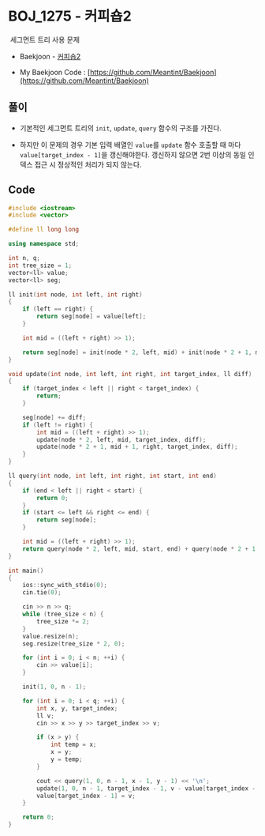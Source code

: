 # BOJ_1275 - 커피숍2

&nbsp;세그먼트 트리 사용 문제

- Baekjoon - [커피숍2](https://www.acmicpc.net/problem/1275)

- My Baekjoon Code : [https://github.com/Meantint/Baekjoon](https://github.com/Meantint/Baekjoon)

## 풀이

- 기본적인 세그먼트 트리의 `init`, `update`, `query` 함수의 구조를 가진다.

- 하지만 이 문제의 경우 기본 입력 배열인 `value`를 `update` 함수 호출할 때 마다 `value[target_index - 1]`을 갱신해야한다. 갱신하지 않으면 2번 이상의 동일 인덱스 접근 시 정상적인 처리가 되지 않는다.

## Code

```cpp
#include <iostream>
#include <vector>

#define ll long long

using namespace std;

int n, q;
int tree_size = 1;
vector<ll> value;
vector<ll> seg;

ll init(int node, int left, int right)
{
    if (left == right) {
        return seg[node] = value[left];
    }

    int mid = ((left + right) >> 1);

    return seg[node] = init(node * 2, left, mid) + init(node * 2 + 1, mid + 1, right);
}

void update(int node, int left, int right, int target_index, ll diff)
{
    if (target_index < left || right < target_index) {
        return;
    }

    seg[node] += diff;
    if (left != right) {
        int mid = ((left + right) >> 1);
        update(node * 2, left, mid, target_index, diff);
        update(node * 2 + 1, mid + 1, right, target_index, diff);
    }
}

ll query(int node, int left, int right, int start, int end)
{
    if (end < left || right < start) {
        return 0;
    }
    if (start <= left && right <= end) {
        return seg[node];
    }

    int mid = ((left + right) >> 1);
    return query(node * 2, left, mid, start, end) + query(node * 2 + 1, mid + 1, right, start, end);
}

int main()
{
    ios::sync_with_stdio(0);
    cin.tie(0);

    cin >> n >> q;
    while (tree_size < n) {
        tree_size *= 2;
    }
    value.resize(n);
    seg.resize(tree_size * 2, 0);

    for (int i = 0; i < n; ++i) {
        cin >> value[i];
    }

    init(1, 0, n - 1);

    for (int i = 0; i < q; ++i) {
        int x, y, target_index;
        ll v;
        cin >> x >> y >> target_index >> v;

        if (x > y) {
            int temp = x;
            x = y;
            y = temp;
        }

        cout << query(1, 0, n - 1, x - 1, y - 1) << '\n';
        update(1, 0, n - 1, target_index - 1, v - value[target_index - 1]);
        value[target_index - 1] = v;
    }

    return 0;
}
```
